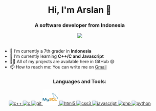 <h1 align="center">Hi, I'm Arslan 👋</h1>
<h3 align="center">A software developer from Indonesia</h3>

<div align="center">
  <a href="https://u8views.com/github/volidesus"><img src="https://u8views.com/api/v1/github/profiles/156522750/views/day-week-month-total-count.svg"></a>
</div> <br>

- 🔭 I’m currently a 7th grader in **Indonesia**
- 🌱 I’m currently learning **C++/C and Javascript**
- 👨‍💻 All of my projects are available here in GitHub 😄
- 📫 How to reach me: You can write me on [Gmail](mailto:arkananta.arslan@gmail.com)

<h3 align="center">Languages and Tools:</h3>
<div align="center">
  <a href="https://www.w3schools.com/cpp/" target="_blank"> <img src="https://github.com/user-attachments/assets/42f7de75-5404-4f8b-8813-63fd2fe8bc8b" alt="c++" width="50" height="50"/> </a>
  <a href="https://www.w3schools.com/c/" target="_blank"> <img src="https://github.com/user-attachments/assets/abdf7cee-d801-4279-8e5c-a27473586b97" alt="c" width="45" height="50"/> </a>
  <a href="https://git-scm.com/" target="_blank"> <img src="https://www.vectorlogo.zone/logos/git-scm/git-scm-icon.svg" alt="git" width="50" height="50"/> </a>
  <a href="https://www.mysql.com/" target="_blank"> <img src="https://raw.githubusercontent.com/devicons/devicon/master/icons/mysql/mysql-original-wordmark.svg" alt="mysql" width="50" height="50"/> </a>
  <a href="https://www.w3schools.com/html/" target="_blank"> <img src="https://github.com/user-attachments/assets/f43e8c82-3413-44d7-a625-4bb7350636e3" alt="html5" width="63" height="53"/> </a>
  <a href="https://www.w3schools.com/css/" target="_blank"> <img src="https://github.com/user-attachments/assets/9c9c2fb1-9545-47c8-9832-8544bcf3678d" alt="css3" width="55" height="52"/> </a>
  <a href="https://developer.mozilla.org/en-US/docs/Web/JavaScript" target="_blank"> <img src="https://github.com/user-attachments/assets/4a3aedc9-542e-4fb8-a87d-63749da1aeb5" alt="javascript" width="70" height="55"/> </a>
  <a href="https://www.php.net/" target="_blank"> <img src="https://upload.wikimedia.org/wikipedia/commons/thumb/2/27/PHP-logo.svg/800px-PHP-logo.svg.png" alt="php" width="75" height="45"/> </a>
  <a href="https://www.python.org/" target="_blank"> <img src="https://upload.wikimedia.org/wikipedia/commons/thumb/1/1f/Python_logo_01.svg/2048px-Python_logo_01.svg.png" alt="python" width="55" height="55"/> </a>
</div>
